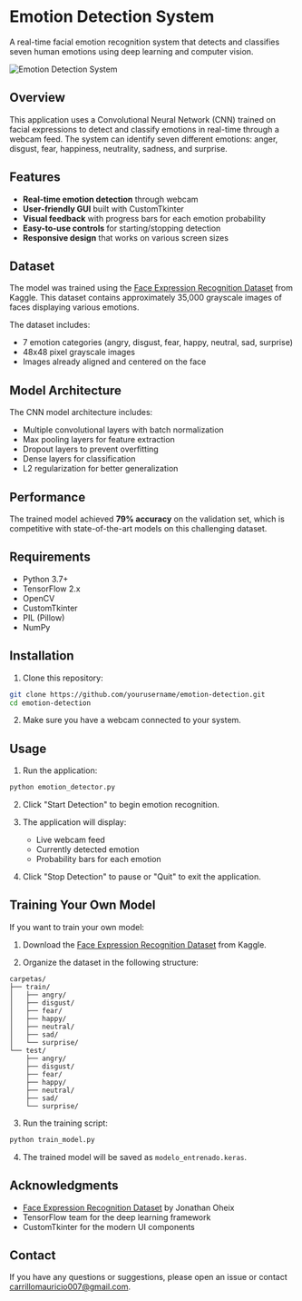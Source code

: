 # Emotion Detection System

A real-time facial emotion recognition system that detects and classifies seven human emotions using deep learning and computer vision.

![Emotion Detection System](https://github.com/yourusername/emotion-detection/raw/main/screenshots/demo.png)

## Overview

This application uses a Convolutional Neural Network (CNN) trained on facial expressions to detect and classify emotions in real-time through a webcam feed. The system can identify seven different emotions: anger, disgust, fear, happiness, neutrality, sadness, and surprise.

## Features

- **Real-time emotion detection** through webcam
- **User-friendly GUI** built with CustomTkinter
- **Visual feedback** with progress bars for each emotion probability
- **Easy-to-use controls** for starting/stopping detection
- **Responsive design** that works on various screen sizes

## Dataset

The model was trained using the [Face Expression Recognition Dataset](https://www.kaggle.com/datasets/jonathanoheix/face-expression-recognition-dataset) from Kaggle. This dataset contains approximately 35,000 grayscale images of faces displaying various emotions.

The dataset includes:
- 7 emotion categories (angry, disgust, fear, happy, neutral, sad, surprise)
- 48x48 pixel grayscale images
- Images already aligned and centered on the face

## Model Architecture

The CNN model architecture includes:
- Multiple convolutional layers with batch normalization
- Max pooling layers for feature extraction
- Dropout layers to prevent overfitting
- Dense layers for classification
- L2 regularization for better generalization


## Performance

The trained model achieved **79% accuracy** on the validation set, which is competitive with state-of-the-art models on this challenging dataset.

## Requirements

- Python 3.7+
- TensorFlow 2.x
- OpenCV
- CustomTkinter
- PIL (Pillow)
- NumPy

## Installation

1. Clone this repository:
```bash
git clone https://github.com/yourusername/emotion-detection.git
cd emotion-detection
```

2. Make sure you have a webcam connected to your system.

## Usage

1. Run the application:
```bash
python emotion_detector.py
```

2. Click "Start Detection" to begin emotion recognition.

3. The application will display:
   - Live webcam feed
   - Currently detected emotion
   - Probability bars for each emotion

4. Click "Stop Detection" to pause or "Quit" to exit the application.

## Training Your Own Model

If you want to train your own model:

1. Download the [Face Expression Recognition Dataset](https://www.kaggle.com/datasets/jonathanoheix/face-expression-recognition-dataset) from Kaggle.

2. Organize the dataset in the following structure:
```
carpetas/
├── train/
│   ├── angry/
│   ├── disgust/
│   ├── fear/
│   ├── happy/
│   ├── neutral/
│   ├── sad/
│   └── surprise/
└── test/
    ├── angry/
    ├── disgust/
    ├── fear/
    ├── happy/
    ├── neutral/
    ├── sad/
    └── surprise/
```

3. Run the training script:
```bash
python train_model.py
```

4. The trained model will be saved as `modelo_entrenado.keras`.


## Acknowledgments

- [Face Expression Recognition Dataset](https://www.kaggle.com/datasets/jonathanoheix/face-expression-recognition-dataset) by Jonathan Oheix
- TensorFlow team for the deep learning framework
- CustomTkinter for the modern UI components

## Contact

If you have any questions or suggestions, please open an issue or contact [carrillomauricio007@gmail.com](mailto:carrillomauricio007@gmail.com).
